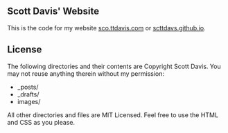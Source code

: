 ## Scott Davis' Website

This is the code for my website [sco.ttdavis.com](http://sco.ttdavis.com) or [scttdavs.github.io](http://scttdavs.github.io).

## License
The following directories and their contents are Copyright Scott Davis. You may not reuse anything therein without my permission:

- _posts/
- _drafts/
- images/

All other directories and files are MIT Licensed. Feel free to use the HTML and CSS as you please.